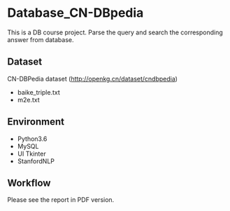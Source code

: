 # Database_CN-DBpedia

This is a DB course project. Parse the query and search the corresponding answer from database.

## Dataset

CN-DBPedia dataset (http://openkg.cn/dataset/cndbpedia)

- baike_triple.txt
- m2e.txt

## Environment

- Python3.6
- MySQL
- UI Tkinter
- StanfordNLP

## Workflow

Please see the report in PDF version.


